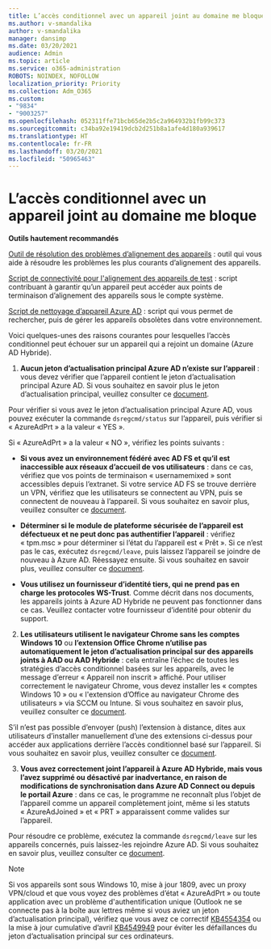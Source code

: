 ```yaml
---
title: L’accès conditionnel avec un appareil joint au domaine me bloque
ms.author: v-smandalika
author: v-smandalika
manager: dansimp
ms.date: 03/20/2021
audience: Admin
ms.topic: article
ms.service: o365-administration
ROBOTS: NOINDEX, NOFOLLOW
localization_priority: Priority
ms.collection: Adm_O365
ms.custom:
- "9834"
- "9003257"
ms.openlocfilehash: 052311ffe71bcb65de2b5c2a964932b1fb99c373
ms.sourcegitcommit: c34ba92e19419dcb2d251b8a1afe4d180a939617
ms.translationtype: HT
ms.contentlocale: fr-FR
ms.lasthandoff: 03/20/2021
ms.locfileid: "50965463"
---
```

# <a name="im-getting-blocked-by-conditional-access-with-domain-joined-device"></a>L’accès conditionnel avec un appareil joint au domaine me bloque

**Outils hautement recommandés**

[Outil de résolution des problèmes d’alignement des appareils](https://docs.microsoft.com/samples/azure-samples/dsregtool/dsregtool/) : outil qui vous aide à résoudre les problèmes les plus courants d’alignement des appareils.

[Script de connectivité pour l'alignement des appareils de test](https://docs.microsoft.com/samples/azure-samples/testdeviceregconnectivity/testdeviceregconnectivity/) : script contribuant à garantir qu’un appareil peut accéder aux points de terminaison d’alignement des appareils sous le compte système.

[Script de nettoyage d’appareil Azure AD](https://github.com/mzmaili/AzureADDeviceCleanup) : script qui vous permet de rechercher, puis de gérer les appareils obsolètes dans votre environnement.

Voici quelques-unes des raisons courantes pour lesquelles l’accès conditionnel peut échouer sur un appareil qui a rejoint un domaine (Azure AD Hybride).

1. **Aucun jeton d’actualisation principal Azure AD n’existe sur l’appareil** : vous devez vérifier que l’appareil contient le jeton d’actualisation principal Azure AD. Si vous souhaitez en savoir plus le jeton d’actualisation principal, veuillez consulter ce [document](https://docs.microsoft.com/azure/active-directory/devices/concept-primary-refresh-token).

Pour vérifier si vous avez le jeton d’actualisation principal Azure AD, vous pouvez exécuter la commande `dsregcmd/status` sur l’appareil, puis vérifier si « AzureAdPrt » a la valeur « YES ».

Si « AzureAdPrt » a la valeur « NO », vérifiez les points suivants :

- **Si vous avez un environnement fédéré avec AD FS et qu’il est inaccessible aux réseaux d’accueil de vos utilisateurs** : dans ce cas, vérifiez que vos points de terminaison « usernamemixed » sont accessibles depuis l’extranet. Si votre service AD FS se trouve derrière un VPN, vérifiez que les utilisateurs se connectent au VPN, puis se connectent de nouveau à l’appareil. Si vous souhaitez en savoir plus, veuillez consulter ce [document](https://docs.microsoft.com/azure/active-directory/devices/hybrid-azuread-join-federated-domains).

- **Déterminer si le module de plateforme sécurisée de l’appareil est défectueux et ne peut donc pas authentifier l’appareil** : vérifiez « tpm.msc » pour déterminer si l’état du l’appareil est « Prêt ». Si ce n’est pas le cas, exécutez `dsregcmd/leave`, puis laissez l’appareil se joindre de nouveau à Azure AD. Réessayez ensuite. Si vous souhaitez en savoir plus, veuillez consulter ce [document](https://docs.microsoft.com/azure/active-directory/devices/troubleshoot-device-dsregcmd#sso-state).

- **Vous utilisez un fournisseur d’identité tiers, qui ne prend pas en charge les protocoles WS-Trust**. Comme décrit dans nos documents, les appareils joints à Azure AD Hybride ne peuvent pas fonctionner dans ce cas. Veuillez contacter votre fournisseur d’identité pour obtenir du support.

2. **Les utilisateurs utilisent le navigateur Chrome sans les comptes Windows 10** ou **l’extension Office Chrome n’utilise pas automatiquement le jeton d’actualisation principal sur des appareils joints à AAD ou AAD Hybride** : cela entraîne l’échec de toutes les stratégies d’accès conditionnel basées sur les appareils, avec le message d’erreur « Appareil non inscrit » affiché. Pour utiliser correctement le navigateur Chrome, vous devez installer les « comptes Windows 10 » ou « l'extension d’Office au navigateur Chrome des utilisateurs » via SCCM ou Intune. Si vous souhaitez en savoir plus, veuillez consulter ce [document](https://docs.microsoft.com/azure/active-directory/conditional-access/concept-conditional-access-conditions#chrome-support).

S’il n’est pas possible d’envoyer (push) l’extension à distance, dites aux utilisateurs d’installer manuellement d’une des extensions ci-dessus pour accéder aux applications derrière l’accès conditionnel basé sur l’appareil. Si vous souhaitez en savoir plus, veuillez consulter ce [document](https://docs.microsoft.com/azure/active-directory/conditional-access/require-managed-devices#prerequisites).

3. **Vous avez correctement joint l’appareil à Azure AD Hybride, mais vous l’avez supprimé ou désactivé par inadvertance, en raison de modifications de synchronisation dans Azure AD Connect ou depuis le portail Azure** : dans ce cas, le programme ne reconnaît plus l’objet de l’appareil comme un appareil complètement joint, même si les statuts « AzureAdJoined » et « PRT » apparaissent comme valides sur l’appareil.

Pour résoudre ce problème, exécutez la commande `dsregcmd/leave` sur les appareils concernés, puis laissez-les rejoindre Azure AD. Si vous souhaitez en savoir plus, veuillez consulter ce [document](https://docs.microsoft.com/azure/active-directory/devices/faq#q-why-do-my-users-see-an-error-message-saying-your-organization-has-deleted-the-device-or-your-organization-has-disabled-the-device-on-their-windows-10-devices).

> [!NOTE]
> Si vos appareils sont sous Windows 10, mise à jour 1809, avec un proxy VPN/cloud et que vous voyez des problèmes d’état « AzureAdPrt » ou toute application avec un problème d'authentification unique (Outlook ne se connecte pas à la boîte aux lettres même si vous aviez un jeton d’actualisation principal), vérifiez que vous avez ce correctif [KB4554354](https://support.microsoft.com/topic/march-30-2020-kb4554354-os-build-17763-1132-deaba49b-4b29-55b9-caee-3e2d87dd75a2) ou la mise à jour cumulative d’avril [KB4549949](https://support.microsoft.com/topic/april-14-2020-kb4549949-os-build-17763-1158-76d9a3af-b20b-8996-bd4d-7b50c505fda6) pour éviter les défaillances du jeton d’actualisation principal sur ces ordinateurs.


















